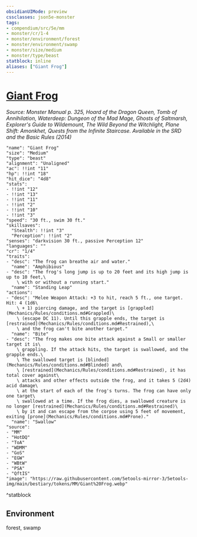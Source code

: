 ```yaml
---
obsidianUIMode: preview
cssclasses: json5e-monster
tags:
- compendium/src/5e/mm
- monster/cr/1-4
- monster/environment/forest
- monster/environment/swamp
- monster/size/medium
- monster/type/beast
statblock: inline
aliases: ["Giant Frog"]
---
```

# [Giant Frog](Mechanics\bestiary\beast/giant-frog.md)
*Source: Monster Manual p. 325, Hoard of the Dragon Queen, Tomb of Annihilation, Waterdeep: Dungeon of the Mad Mage, Ghosts of Saltmarsh, Explorer's Guide to Wildemount, The Wild Beyond the Witchlight, Plane Shift: Amonkhet, Quests from the Infinite Staircase. Available in the <span title='Systems Reference Document (5.1)'>SRD</span> and the Basic Rules (2014)*  

```statblock
"name": "Giant Frog"
"size": "Medium"
"type": "beast"
"alignment": "Unaligned"
"ac": !!int "11"
"hp": !!int "18"
"hit_dice": "4d8"
"stats":
- !!int "12"
- !!int "13"
- !!int "11"
- !!int "2"
- !!int "10"
- !!int "3"
"speed": "30 ft., swim 30 ft."
"skillsaves":
  "Stealth": !!int "3"
  "Perception": !!int "2"
"senses": "darkvision 30 ft., passive Perception 12"
"languages": ""
"cr": "1/4"
"traits":
- "desc": "The frog can breathe air and water."
  "name": "Amphibious"
- "desc": "The frog's long jump is up to 20 feet and its high jump is up to 10 feet,\
    \ with or without a running start."
  "name": "Standing Leap"
"actions":
- "desc": "Melee Weapon Attack: +3 to hit, reach 5 ft., one target. Hit: 4 (1d6\
    \ + 1) piercing damage, and the target is [grappled](Mechanics/Rules/conditions.md#Grappled)\
    \ (escape DC 11). Until this grapple ends, the target is [restrained](Mechanics/Rules/conditions.md#Restrained),\
    \ and the frog can't bite another target."
  "name": "Bite"
- "desc": "The frog makes one bite attack against a Small or smaller target it is\
    \ grappling. If the attack hits, the target is swallowed, and the grapple ends.\
    \ The swallowed target is [blinded](Mechanics/Rules/conditions.md#Blinded) and\
    \ [restrained](Mechanics/Rules/conditions.md#Restrained), it has total cover against\
    \ attacks and other effects outside the frog, and it takes 5 (2d4) acid damage\
    \ at the start of each of the frog's turns. The frog can have only one target\
    \ swallowed at a time. If the frog dies, a swallowed creature is no longer [restrained](Mechanics/Rules/conditions.md#Restrained)\
    \ by it and can escape from the corpse using 5 feet of movement, exiting [prone](Mechanics/Rules/conditions.md#Prone)."
  "name": "Swallow"
"source":
- "MM"
- "HotDQ"
- "ToA"
- "WDMM"
- "GoS"
- "EGW"
- "WBtW"
- "PSA"
- "QftIS"
"image": "https://raw.githubusercontent.com/5etools-mirror-3/5etools-img/main/bestiary/tokens/MM/Giant%20Frog.webp"
```
^statblock

## Environment

forest, swamp